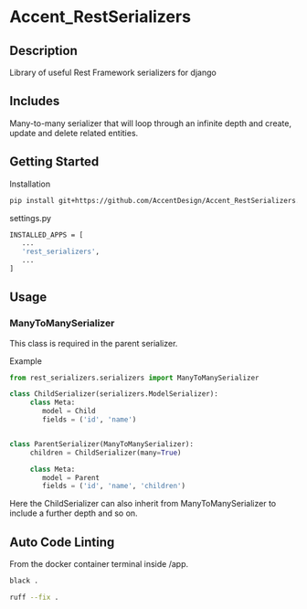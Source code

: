 # Accent_RestSerializers

## Description

Library of useful Rest Framework serializers for django

## Includes

Many-to-many serializer that will loop through an infinite depth and create, update and delete related entities.


## Getting Started

Installation

```bash
pip install git+https://github.com/AccentDesign/Accent_RestSerializers.git@master#egg=rest_serializers
```

settings.py

```bash
INSTALLED_APPS = [
   ...
   'rest_serializers',
   ...
]
```

## Usage

### ManyToManySerializer

This class is required in the parent serializer.

Example

```python
from rest_serializers.serializers import ManyToManySerializer

class ChildSerializer(serializers.ModelSerializer):
     class Meta:
        model = Child
        fields = ('id', 'name')


class ParentSerializer(ManyToManySerializer):
     children = ChildSerializer(many=True)

     class Meta:
        model = Parent
        fields = ('id', 'name', 'children')
```

Here the ChildSerializer can also inherit from ManyToManySerializer to include a further depth and so on.

## Auto Code Linting

From the docker container terminal inside /app.

```bash
black .
```

```bash
ruff --fix .
```